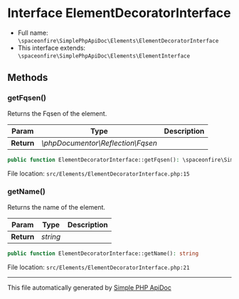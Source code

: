 # Interface ElementDecoratorInterface

- Full name: `\spaceonfire\SimplePhpApiDoc\Elements\ElementDecoratorInterface`
- This interface extends: `\spaceonfire\SimplePhpApiDoc\Elements\ElementInterface`

## Methods

### getFqsen()

Returns the Fqsen of the element.

|Param|Type|Description|
|---|---|---|
|**Return**|*\phpDocumentor\Reflection\Fqsen*||

```php
public function ElementDecoratorInterface::getFqsen(): \spaceonfire\SimplePhpApiDoc\Elements\phpDocumentor\Reflection\Fqsen
```

File location: `src/Elements/ElementDecoratorInterface.php:15`

### getName()

Returns the name of the element.

|Param|Type|Description|
|---|---|---|
|**Return**|*string*||

```php
public function ElementDecoratorInterface::getName(): string
```

File location: `src/Elements/ElementDecoratorInterface.php:21`

---

This file automatically generated by [Simple PHP ApiDoc](https://github.com/spaceonfire/simple-php-apidoc)